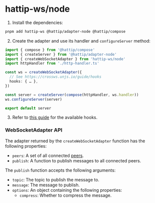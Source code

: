 # hattip-ws/node

1. Install the dependencies:

```sh
pnpm add hattip-ws @hattip/adapter-node @hattip/compose
```

2. Create the adapter and use its handler and `configureServer` method:

```ts
import { compose } from '@hattip/compose'
import { createServer } from '@hattip/adapter-node'
import { createWebSocketAdapter } from 'hattip-ws/node'
import httpHandler from './http-handler.ts'

const ws = createWebSocketAdapter({
  // See https://crossws.unjs.io/guide/hooks
  hooks: { … },
})

const server = createServer(compose(httpHandler, ws.handler))
ws.configureServer(server)

export default server
```

3. Refer to [this guide](https://crossws.unjs.io/guide/hooks) for the available hooks.

### WebSocketAdapter API

The adapter returned by the `createWebSocketAdapter` function has the following properties:

- `peers`: A set of all connected [peers](https://crossws.unjs.io/guide/peer).
- `publish`: A function to publish messages to all connected peers.

The `publish` function accepts the following arguments:

- `topic`: The topic to publish the message to.
- `message`: The message to publish.
- `options`: An object containing the following properties:
  - `compress`: Whether to compress the message.
